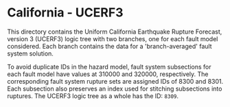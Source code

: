 # California - UCERF3

This directory contains the Uniform California Earthquake Rupture Forecast, version 3 (UCERF3)
logic tree with two branches, one for each fault model considered. Each branch contains the data
for a 'branch-averaged' fault system solution.

To avoid duplicate IDs in the hazard model, fault system subsections for each fault
model have values at 310000 and 320000, respectively. The corresponding fault system rupture
sets are assigned IDs of 8300 and 8301. Each subsection also preserves an index used for
stitching subsections into ruptures. The UCERF3 logic tree as a whole has the ID: `8309`.
